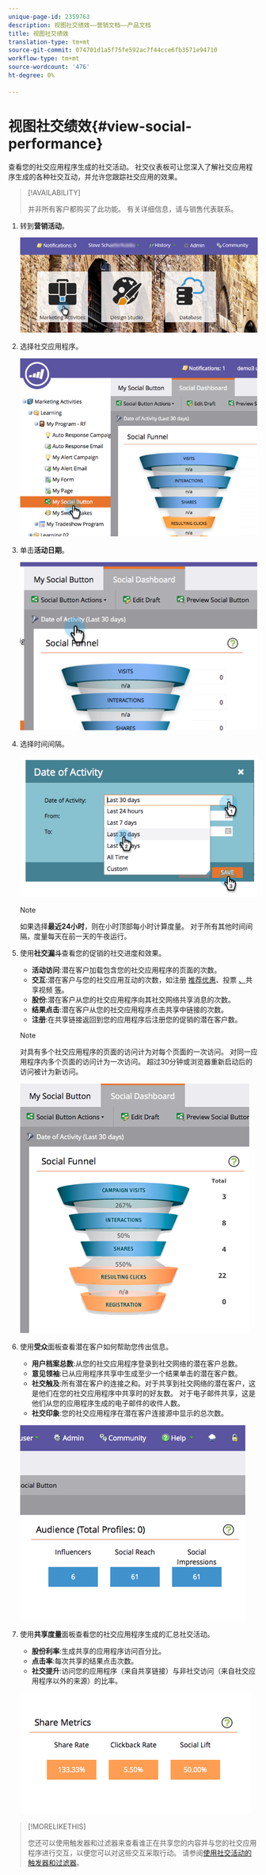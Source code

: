 ```yaml
---
unique-page-id: 2359763
description: 视图社交绩效——营销文档——产品文档
title: 视图社交绩效
translation-type: tm+mt
source-git-commit: 074701d1a5f75fe592ac7f44cce6fb3571e94710
workflow-type: tm+mt
source-wordcount: '476'
ht-degree: 0%

---
```



# 视图社交绩效{#view-social-performance}

查看您的社交应用程序生成的社交活动。 社交仪表板可让您深入了解社交应用程序生成的各种社交互动，并允许您跟踪社交应用的效果。

>[!AVAILABILITY]
>
>并非所有客户都购买了此功能。 有关详细信息，请与销售代表联系。

1. 转到&#x200B;**营销活动**。

   ![](assets/login-marketing-activities.png)

1. 选择社交应用程序。

   ![](assets/image2014-9-23-17-3a10-3a13.png)

1. 单击&#x200B;**活动日期**。

   ![](assets/image2014-9-23-17-3a10-3a22.png)

1. 选择时间间隔。

   ![](assets/image2014-9-23-17-3a10-3a35.png)

   >[!NOTE]
   >
   >如果选择&#x200B;**最近24小时**，则在小时顶部每小时计算度量。 对于所有其他时间间隔，度量每天在前一天的午夜运行。

1. 使用&#x200B;**社交漏斗**&#x200B;查看您的促销的社交进度和效果。

   * **活动访问**:潜在客户加载包含您的社交应用程序的页面的次数。
   * **交互**:潜在客户与您的社交应用互动的次数，如注册 [推荐优惠](/help/marketo/product-docs/demand-generation/social/referral-offers/create-a-referral-offer.md)、投票 [、](/help/marketo/product-docs/demand-generation/social/creating-a-poll/create-a-poll.md)共享视频 [等](/help/marketo/product-docs/demand-generation/landing-pages/free-form-landing-pages/add-a-video-to-a-free-form-landing-page.md)。
   * **股份**:潜在客户从您的社交应用程序向其社交网络共享消息的次数。
   * **结果点击**:潜在客户从您的社交应用程序点击共享中链接的次数。
   * **注册**:在共享链接返回到您的应用程序后注册您的促销的潜在客户数。

   >[!NOTE]
   >
   >对具有多个社交应用程序的页面的访问计为对每个页面的一次访问。 对同一应用程序内多个页面的访问计为一次访问。 超过30分钟或浏览器重新启动后的访问被计为新访问。

   ![](assets/image2014-9-23-17-3a11-3a16.png)

1. 使用&#x200B;**受众**&#x200B;面板查看潜在客户如何帮助您传出信息。

   * **用户档案总数**:从您的社交应用程序登录到社交网络的潜在客户总数。
   * **意见领袖**:已从应用程序共享中生成至少一个结果单击的潜在客户数。
   * **社交触及**:所有潜在客户的连接之和。对于共享到社交网络的潜在客户，这是他们在您的社交应用程序中共享时的好友数。 对于电子邮件共享，这是他们从您的应用程序生成的电子邮件的收件人数。
   * **社交印象**:您的社交应用程序在潜在客户连接源中显示的总次数。

   ![](assets/image2014-9-23-17-3a11-3a26.png)

1. 使用&#x200B;**共享度量**&#x200B;面板查看您的社交应用程序生成的汇总社交活动。

   * **股份利率**:生成共享的应用程序访问百分比。
   * **点击率**:每次共享的结果点击次数。
   * **社交提升**:访问您的应用程序（来自共享链接）与非社交访问（来自社交应用程序以外的来源）的比率。

   ![](assets/image2014-9-23-17-3a11-3a35.png)

>[!MORELIKETHIS]
>
>您还可以使用触发器和过滤器来查看谁正在共享您的内容并与您的社交应用程序进行交互，以便您可以对这些交互采取行动。 请参阅[使用社交活动的触发器和过滤器](/help/marketo/product-docs/demand-generation/social/social-functions/triggers-and-filters-for-social-activities.md)。
